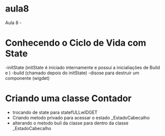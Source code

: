 # aula8

Aula 8 - 
# Conhecendo o Ciclo de Vida  com State 
-initState (initState é iniciado internamente e possui a inicialiações de Build e )
-build (chamado depois do initState)
-disose para destruir um componente (wigdet)

# Criando uma classe Contador 
- trocando de state para statefULLwIDGET 
- Criando metodo privado para acessar o estado  _EstadoCabecalho
- alterando o metodo buil da classe para dentro da classe _EstadoCabecalho


